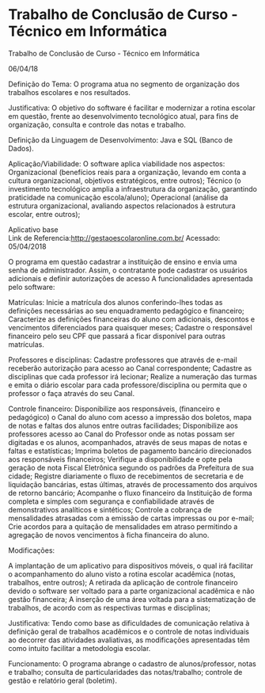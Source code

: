 # Trabalho de Conclusão de Curso - Técnico em Informática 
Trabalho de Conclusão de Curso - Técnico em Informática 

06/04/18 

Definição do Tema: 
O programa atua no segmento de organização dos trabalhos escolares e nos resultados. 

Justificativa: 
O objetivo do software é facilitar e modernizar a rotina escolar em questão, frente ao desenvolvimento tecnológico atual, para fins de organização, consulta e controle das notas e trabalho. 

Definição da Linguagem de Desenvolvimento: 
Java e SQL (Banco de Dados). 

Aplicação/Viabilidade: 
O software aplica viabilidade nos aspectos: 
Organizacional (benefícios reais para a organização, levando em conta a cultura organizacional, objetivos estratégicos, entre outros); 
Técnico (o investimento tecnológico amplia a infraestrutura da organização, garantindo praticidade na comunicação escola/aluno); 
Operacional (análise da estrutura organizacional, avaliando aspectos relacionados à estrutura escolar, entre outros); 

Aplicativo base  
Link de Referencia:http://gestaoescolaronline.com.br/
Acessado: 05/04/2018 
 

O programa em questão cadastrar a instituição de ensino e envia uma senha de administrador. Assim, o contratante pode cadastrar os usuários adicionais e definir autorizações de acesso 
A funcionalidades apresentada pelo software: 

Matrículas: 
Inicie a matrícula dos alunos conferindo-lhes todas as definições necessárias ao seu enquadramento pedagógico e financeiro; 
Caracterize as definições financeiras do aluno com adicionais, descontos e vencimentos diferenciados para quaisquer meses; 
Cadastre o responsável financeiro pelo seu CPF que passará a ficar disponível para outras matrículas. 

Professores e disciplinas: 
Cadastre professores que através de e-mail receberão autorização para acesso ao Canal correspondente; 
Cadastre as disciplinas que cada professor irá lecionar; 
Realize a numeração das turmas e emita o diário escolar para cada professore/disciplina ou permita que o professor o faça através do seu Canal. 

Controle financeiro: 
Disponibilize aos responsáveis, (financeiro e pedagógico) o Canal do aluno com acesso a impressão dos boletos, mapa de notas e faltas dos alunos entre outras facilidades; 
Disponibilize aos professores acesso ao Canal do Professor onde as notas possam ser digitadas e os alunos, acompanhados, através de seus mapas de notas e faltas e estatísticas; 
Imprima boletos de pagamento bancário direcionados aos responsáveis financeiros; 
Verifique a disponibilidade e opte pela geração de nota Fiscal Eletrônica segundo os padrões da Prefeitura de sua cidade; 
Registre diariamente o fluxo de recebimentos de secretaria e de liquidação bancárias, estas últimas, através de processamento dos arquivos de retorno bancário; 
Acompanhe o fluxo financeiro da Instituição de forma completa e simples com segurança e confiabilidade através de demonstrativos analíticos e sintéticos; 
Controle a cobrança de mensalidades atrasadas com a emissão de cartas impressas ou por e-mail; 
Crie acordos para a quitação de mensalidades em atraso permitindo a agregação de novos vencimentos à ficha financeira do aluno. 

Modificações: 

A implantação de um aplicativo para dispositivos móveis, o qual irá facilitar o acompanhamento do aluno visto a rotina escolar acadêmica (notas, trabalhos, entre outros); 
A retirada da aplicação de controle financeiro devido o software ser voltado para a parte organizacional acadêmica e não gestão financeira; 
A inserção de uma área voltada para a sistematização de trabalhos, de acordo com as respectivas turmas e disciplinas; 

Justificativa: 
Tendo como base as dificuldades de comunicação relativa à definição geral de trabalhos acadêmicos e o controle de notas individuais ao decorrer das atividades avaliativas, as modificações apresentadas têm como intuito facilitar a metodologia escolar. 

Funcionamento: 
O programa abrange o cadastro de alunos/professor, notas e trabalho; consulta de particularidades das notas/trabalho; controle de gestão e relatório geral (boletim). 

 

 						
